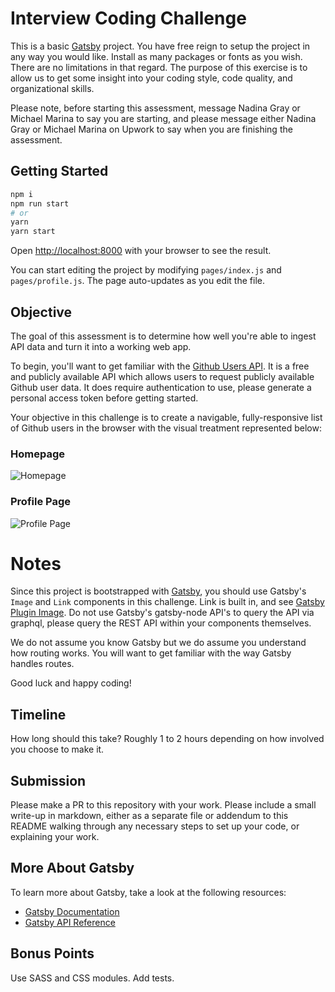 # Interview Coding Challenge

This is a basic [Gatsby](https://www.gatsbyjs.com/) project. You have free reign to setup the project in any way you would like. Install as many packages or fonts as you wish. There are no limitations in that regard. The purpose of this exercise is to allow us to get some insight into your coding style, code quality, and organizational skills.

Please note, before starting this assessment, message Nadina Gray or Michael Marina to say you are starting, and please message either Nadina Gray or Michael Marina on Upwork to say when you are finishing the assessment. 
## Getting Started

```bash
npm i
npm run start
# or
yarn
yarn start
```

Open [http://localhost:8000](http://localhost:8000) with your browser to see the result.

You can start editing the project by modifying `pages/index.js` and `pages/profile.js`. The page auto-updates as you edit the file.

## Objective

The goal of this assessment is to determine how well you're able to ingest API data and turn it into a working web app.

To begin, you'll want to get familiar with the [Github Users API](https://docs.github.com/en/rest/users/users#get-a-user). It is a free and publicly available API which allows users to request publicly available Github user data. It does require authentication to use, please generate a personal access token before getting started.

Your objective in this challenge is to create a navigable, fully-responsive list of Github users in the browser with the visual treatment represented below:

### Homepage

![Homepage](src/images/homepage.png)

### Profile Page

![Profile Page](src/images/profile.png)

# Notes

Since this project is bootstrapped with [Gatsby](https://www.gatsbyjs.com/), you should use Gatsby's `Image` and `Link` components in this challenge. Link is built in, and see [Gatsby Plugin Image](https://www.gatsbyjs.com/plugins/gatsby-plugin-image). Do not use Gatsby's gatsby-node API's to query the API via graphql, please query the REST API within your components themselves.

We do not assume you know Gatsby but we do assume you understand how routing works. You will want to get familiar with the way Gatsby handles routes.

Good luck and happy coding!

## Timeline

How long should this take? Roughly 1 to 2 hours depending on how involved you choose to make it.

## Submission 

Please make a PR to this repository with your work. Please include a small write-up in markdown, either as a separate file or addendum to this README walking through any necessary steps to set up your code, or explaining your work.

## More About Gatsby

To learn more about Gatsby, take a look at the following resources:

- [Gatsby Documentation](https://www.gatsbyjs.com/docs/?utm_source=starter&utm_medium=readme&utm_campaign=minimal-starter)
- [Gatsby API Reference](https://www.gatsbyjs.com/docs/api-reference/?utm_source=starter&utm_medium=readme&utm_campaign=minimal-starter)

## Bonus Points
Use SASS and CSS modules. Add tests.
